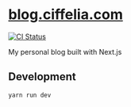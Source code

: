 # [blog.ciffelia.com](https://blog.ciffelia.com)

[![CI Status](https://github.com/ciffelia/blog.ciffelia.com/workflows/CI/badge.svg?branch=main)](https://github.com/ciffelia/blog.ciffelia.com/actions?query=workflow%3ACI+branch%3Amain)

My personal blog built with Next.js

## Development

```shell
yarn run dev
```
